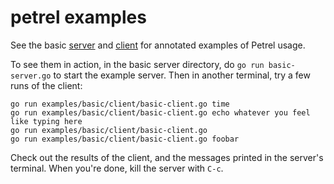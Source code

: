 # petrel examples

See the basic
[server](https://github.com/firepear/petrel/blob/main/examples/basic/server/basic-server.go)
and
[client](https://github.com/firepear/petrel/blob/main/examples/basic/client/basic-client.go)
for annotated examples of Petrel usage.

To see them in action, in the basic server directory, do `go run
basic-server.go` to start the example server. Then in another
terminal, try a few runs of the client:

```
go run examples/basic/client/basic-client.go time
go run examples/basic/client/basic-client.go echo whatever you feel like typing here
go run examples/basic/client/basic-client.go
go run examples/basic/client/basic-client.go foobar
```

Check out the results of the client, and the messages printed in the
server's terminal. When you're done, kill the server with `C-c`.
